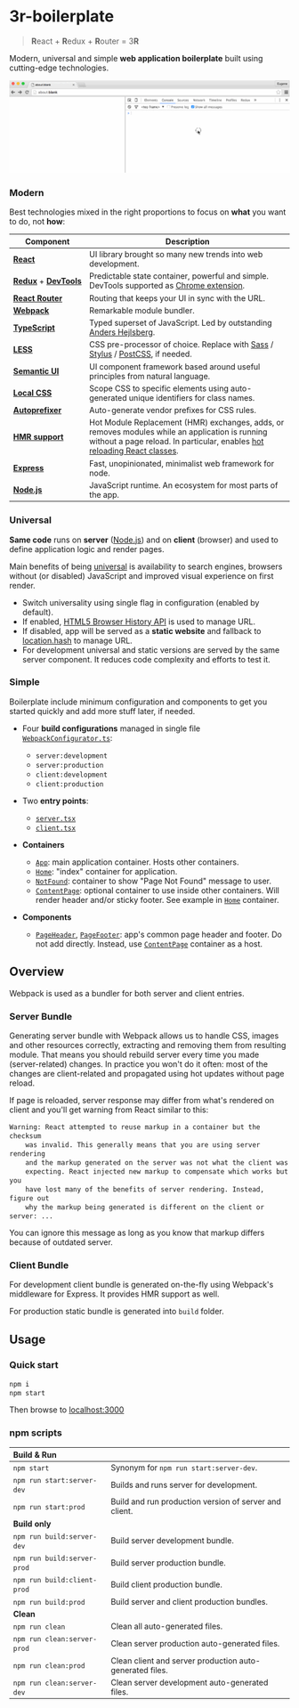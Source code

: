 # 3r-boilerplate

> **R**eact + **R**edux + **R**outer = 3**R**

Modern, universal and simple **web application boilerplate** built using cutting-edge technologies.

![](https://raw.githubusercontent.com/mezzario/3r-boilerplate/assets/3r.gif)

### Modern

Best technologies mixed in the right proportions to focus on **what** you want to do, not **how**:

Component | Description
--------- | -----------
**[React](https://github.com/facebook/react)** | UI library brought so many new trends into web development.
**[Redux](https://github.com/reactjs/redux)**&nbsp;+&nbsp;**[DevTools](https://github.com/gaearon/redux-devtools)** | Predictable state container, powerful and simple. DevTools supported as [Chrome extension](https://github.com/zalmoxisus/redux-devtools-extension).
**[React&nbsp;Router](https://github.com/reactjs/react-router)** | Routing that keeps your UI in sync with the URL.
**[Webpack](https://github.com/webpack/webpack)** | Remarkable module bundler.
**[TypeScript](https://github.com/Microsoft/TypeScript)** | Typed superset of JavaScript. Led by outstanding [Anders Hejlsberg](https://en.wikipedia.org/wiki/Anders_Hejlsberg).
**[LESS](https://github.com/less/less.js)** | CSS pre-processor of choice. Replace with [Sass](https://github.com/sass/sass) / [Stylus](https://github.com/stylus/stylus) / [PostCSS](https://github.com/postcss/postcss), if needed.
**[Semantic UI](https://github.com/Semantic-Org/Semantic-UI)** | UI component framework based around useful principles from natural language.
**[Local CSS](https://github.com/webpack/css-loader#local-scope)** | Scope CSS to specific elements using auto-generated unique identifiers for class names.
**[Autoprefixer](https://github.com/postcss/autoprefixer)** | Auto-generate vendor prefixes for CSS rules.
**[HMR&nbsp;support](http://webpack.github.io/docs/hot-module-replacement-with-webpack.html)** | Hot Module Replacement (HMR) exchanges, adds, or removes modules while an application is running without a page reload. In particular, enables [hot reloading React classes](https://github.com/gaearon/react-transform-hmr).
**[Express](https://github.com/expressjs/express)** | Fast, unopinionated, minimalist web framework for node.
**[Node.js](https://github.com/nodejs/node)** | JavaScript runtime. An ecosystem for most parts of the app.

### Universal

**Same code** runs on **server** ([Node.js](https://github.com/nodejs/node)) and on **client** (browser) and used to define application logic and render pages.

Main benefits of being [universal](https://medium.com/@mjackson/universal-javascript-4761051b7ae9) is availability to search engines, browsers without (or disabled) JavaScript and improved visual experience on first render.

* Switch universality using single flag in configuration (enabled by default).
* If enabled, [HTML5 Browser History API](https://developer.mozilla.org/en-US/docs/Web/API/History_API) is used to manage URL.
* If disabled, app will be served as a **static website** and fallback to [location.hash](http://www.w3schools.com/jsref/prop_loc_hash.asp) to manage URL.
* For development universal and static versions are served by the same server component. It reduces code complexity and efforts to test it.

### Simple

Boilerplate include minimum configuration and components to get you started quickly and add more stuff later, if needed.

* Four **build configurations** managed in single file [`WebpackConfigurator.ts`](https://github.com/mezzario/3r-boilerplate/blob/master/src/configs/WebpackConfigurator.ts):
    * `server:development`
    * `server:production`
    * `client:development`
    * `client:production`


* Two **entry points**:
    * [`server.tsx`](https://github.com/mezzario/3r-boilerplate/blob/master/src/server.tsx)
    * [`client.tsx`](https://github.com/mezzario/3r-boilerplate/blob/master/src/client.tsx)


* **Containers**
    * [`App`](https://github.com/mezzario/3r-boilerplate/tree/master/src/containers/App/App.tsx): main application container. Hosts other containers.
    * [`Home`](https://github.com/mezzario/3r-boilerplate/tree/master/src/containers/Home/Home.tsx): "index" container for application.
    * [`NotFound`](https://github.com/mezzario/3r-boilerplate/blob/master/src/containers/NotFound/NotFound.tsx): container to show "Page Not Found" message to user.
    * [`ContentPage`](https://github.com/mezzario/3r-boilerplate/blob/master/src/containers/ContentPage/ContentPage.tsx): optional container to use inside other containers. Will render header and/or sticky footer. See example in [`Home`](https://github.com/mezzario/3r-boilerplate/tree/master/src/containers/Home/Home.tsx) container.


* **Components**
    * [`PageHeader`](https://github.com/mezzario/3r-boilerplate/tree/master/src/components/PageHeader/PageHeader.tsx), [`PageFooter`](https://github.com/mezzario/3r-boilerplate/tree/master/src/components/PageFooter/PageFooter.tsx): app's common page header and footer. Do not add directly. Instead, use [`ContentPage`](https://github.com/mezzario/3r-boilerplate/blob/master/src/containers/ContentPage/ContentPage.tsx) container as a host.

## Overview

Webpack is used as a bundler for both server and client entries.

### Server Bundle

Generating server bundle with Webpack allows us to handle CSS, images and other resources correctly, extracting and removing them from resulting module. That means you should rebuild server every time you made (server-related) changes. In practice you won't do it often: most of the changes are client-related and propagated using hot updates without page reload.

If page is reloaded, server response may differ from what's rendered on client and you'll get warning from React similar to this:

```
Warning: React attempted to reuse markup in a container but the checksum
    was invalid. This generally means that you are using server rendering
    and the markup generated on the server was not what the client was
    expecting. React injected new markup to compensate which works but you
    have lost many of the benefits of server rendering. Instead, figure out
    why the markup being generated is different on the client or server: ...
```

You can ignore this message as long as you know that markup differs because of outdated server.

### Client Bundle

For development client bundle is generated on-the-fly using Webpack's middleware for Express. It provides HMR support as well.

For production static bundle is generated into `build` folder.

## Usage

### Quick start

```
npm i
npm start
```

Then browse to [localhost:3000](http://localhost:3000/)

### npm scripts

Build & Run | &nbsp;
:------ | -----------
`npm start` | Synonym for `npm run start:server-dev`.
`npm run start:server-dev` | Builds and runs server for development.
`npm run start:prod` | Build and run production version of server and client.
**Build only** | &nbsp;
`npm run build:server-dev` | Build server development bundle.
`npm run build:server-prod` | Build server production bundle.
`npm run build:client-prod` | Build client production bundle.
`npm run build:prod` | Build server and client production bundles.
**Clean** | &nbsp;
`npm run clean` | Clean all auto-generated files.
`npm run clean:server-prod` | Clean server production auto-generated files.
`npm run clean:prod` | Clean client and server production auto-generated files.
`npm run clean:server-dev` | Clean server development auto-generated files.
